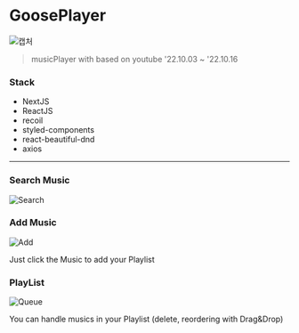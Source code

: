 # GoosePlayer

![캡처](https://user-images.githubusercontent.com/73521518/196152316-810ea835-d55e-433c-9c3b-41e54a77cc4d.PNG)

> musicPlayer with based on youtube
> '22.10.03 ~ '22.10.16

### Stack

-   NextJS
-   ReactJS
-   recoil
-   styled-components
-   react-beautiful-dnd
-   axios


---
### Search Music
![Search](https://user-images.githubusercontent.com/73521518/197935459-3980d30c-a731-41e8-9b46-3d3203241769.PNG)

### Add Music
![Add](https://user-images.githubusercontent.com/73521518/197935466-359a4317-86c3-445b-a894-3e87513c8c07.PNG)

 Just click the Music to add your Playlist 

### PlayList
![Queue](https://user-images.githubusercontent.com/73521518/197935449-211dd5b4-a333-4671-a0d8-434c933e3969.PNG)

You can handle musics in your Playlist (delete, reordering with Drag&Drop)
